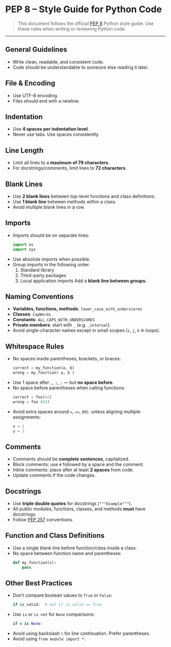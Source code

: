 # PEP 8 – Style Guide for Python Code

> This document follows the official [PEP 8](https://peps.python.org/pep-0008/) Python style guide. Use these rules when writing or reviewing Python code.

---

## General Guidelines

- Write clean, readable, and consistent code.
- Code should be understandable to someone else reading it later.

## File & Encoding

- Use UTF-8 encoding.
- Files should end with a newline.

## Indentation

- Use **4 spaces per indentation level**.
- Never use tabs. Use spaces consistently.

## Line Length

- Limit all lines to a **maximum of 79 characters**.
- For docstrings/comments, limit lines to **72 characters**.

## Blank Lines

- Use **2 blank lines** between top-level functions and class definitions.
- Use **1 blank line** between methods within a class.
- Avoid multiple blank lines in a row.

## Imports

- Imports should be on separate lines:
  ```python
  import os
  import sys
  ```
- Use absolute imports when possible.
- Group imports in the following order:
  1. Standard library
  2. Third-party packages
  3. Local application imports
  Add a **blank line between groups**.

## Naming Conventions

- **Variables, functions, methods**: `lower_case_with_underscores`
- **Classes**: `CapWords`
- **Constants**: `ALL_CAPS_WITH_UNDERSCORES`
- **Private members**: start with `_` (e.g. `_internal`)
- Avoid single-character names except in small scopes (`i`, `j`, `k` in loops).

## Whitespace Rules

- No spaces inside parentheses, brackets, or braces:
  ```python
  correct = my_function(a, b)
  wrong = my_function( a, b )
  ```
- Use 1 space after `,`, `:`, `;` — but **no space before**.
- No space before parentheses when calling functions:
  ```python
  correct = foo(42)
  wrong = foo (42)
  ```
- Avoid extra spaces around `=`, `==`, etc. unless aligning multiple assignments:
  ```python
  x = 1
  y = 2
  ```

## Comments

- Comments should be **complete sentences**, capitalized.
- Block comments: use `#` followed by a space and the comment.
- Inline comments: place after at least **2 spaces** from code.
- Update comments if the code changes.

## Docstrings

- Use **triple double quotes** for docstrings (`"""Example"""`).
- All public modules, functions, classes, and methods **must** have docstrings.
- Follow [PEP 257](https://peps.python.org/pep-0257/) conventions.

## Function and Class Definitions

- Use a single blank line before function/class inside a class.
- No space between function name and parentheses:
  ```python
  def my_function(x):
      pass
  ```

## Other Best Practices

- Don’t compare boolean values to `True` or `False`:
  ```python
  if is_valid:  # not if is_valid == True
  ```
- Use `is` or `is not` for `None` comparisons:
  ```python
  if x is None:
  ```
- Avoid using backslash `\` for line continuation. Prefer parentheses.
- Avoid using `from module import *`.

